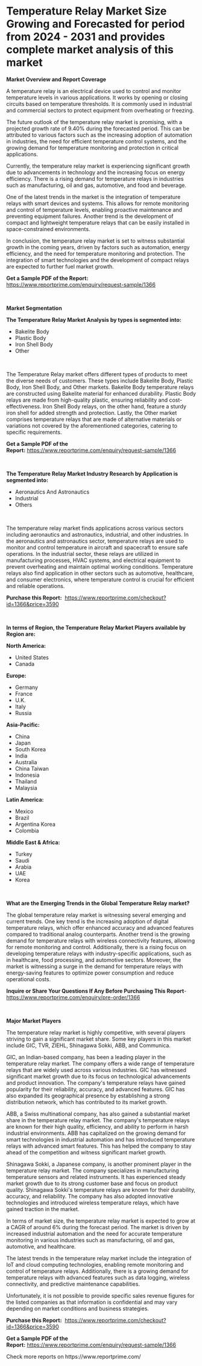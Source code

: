 <p><h1>Temperature Relay Market Size Growing and Forecasted for period from 2024 - 2031 and provides complete market analysis of this market</h1></p><p><strong>Market Overview and Report Coverage</strong></p>
<p><p>A temperature relay is an electrical device used to control and monitor temperature levels in various applications. It works by opening or closing circuits based on temperature thresholds. It is commonly used in industrial and commercial sectors to protect equipment from overheating or freezing.</p><p>The future outlook of the temperature relay market is promising, with a projected growth rate of 9.40% during the forecasted period. This can be attributed to various factors such as the increasing adoption of automation in industries, the need for efficient temperature control systems, and the growing demand for temperature monitoring and protection in critical applications.</p><p>Currently, the temperature relay market is experiencing significant growth due to advancements in technology and the increasing focus on energy efficiency. There is a rising demand for temperature relays in industries such as manufacturing, oil and gas, automotive, and food and beverage.</p><p>One of the latest trends in the market is the integration of temperature relays with smart devices and systems. This allows for remote monitoring and control of temperature levels, enabling proactive maintenance and preventing equipment failures. Another trend is the development of compact and lightweight temperature relays that can be easily installed in space-constrained environments.</p><p>In conclusion, the temperature relay market is set to witness substantial growth in the coming years, driven by factors such as automation, energy efficiency, and the need for temperature monitoring and protection. The integration of smart technologies and the development of compact relays are expected to further fuel market growth.</p></p>
<p><strong>Get a Sample PDF of the Report:</strong> <a href="https://www.reportprime.com/enquiry/request-sample/1366">https://www.reportprime.com/enquiry/request-sample/1366</a></p>
<p>&nbsp;</p>
<p><strong>Market Segmentation</strong></p>
<p><strong>The Temperature Relay Market Analysis by types is segmented into:</strong></p>
<p><ul><li>Bakelite Body</li><li>Plastic Body</li><li>Iron Shell Body</li><li>Other</li></ul></p>
<p>&nbsp;</p>
<p><p>The Temperature Relay market offers different types of products to meet the diverse needs of customers. These types include Bakelite Body, Plastic Body, Iron Shell Body, and Other markets. Bakelite Body temperature relays are constructed using Bakelite material for enhanced durability. Plastic Body relays are made from high-quality plastic, ensuring reliability and cost-effectiveness. Iron Shell Body relays, on the other hand, feature a sturdy iron shell for added strength and protection. Lastly, the Other market comprises temperature relays that are made of alternative materials or variations not covered by the aforementioned categories, catering to specific requirements.</p></p>
<p><strong>Get a Sample PDF of the Report:</strong>&nbsp;<a href="https://www.reportprime.com/enquiry/request-sample/1366">https://www.reportprime.com/enquiry/request-sample/1366</a></p>
<p>&nbsp;</p>
<p><strong>The Temperature Relay Market Industry Research by Application is segmented into:</strong></p>
<p><ul><li>Aeronautics And Astronautics</li><li>Industrial</li><li>Others</li></ul></p>
<p>&nbsp;</p>
<p><p>The temperature relay market finds applications across various sectors including aeronautics and astronautics, industrial, and other industries. In the aeronautics and astronautics sector, temperature relays are used to monitor and control temperature in aircraft and spacecraft to ensure safe operations. In the industrial sector, these relays are utilized in manufacturing processes, HVAC systems, and electrical equipment to prevent overheating and maintain optimal working conditions. Temperature relays also find application in other sectors such as automotive, healthcare, and consumer electronics, where temperature control is crucial for efficient and reliable operations.</p></p>
<p><strong>Purchase this Report:</strong>&nbsp; <a href="https://www.reportprime.com/checkout?id=1366&price=3590">https://www.reportprime.com/checkout?id=1366&price=3590</a></p>
<p>&nbsp;</p>
<p><strong>In terms of Region, the Temperature Relay Market Players available by Region are:</strong></p>
<p>
    <p> <strong> North America: </strong>
        <ul>
            <li>United States</li>
            <li>Canada</li>
        </ul>
        </p> 
    <p> <strong> Europe: </strong>
        <ul>
            <li>Germany</li>
            <li>France</li>
            <li>U.K.</li>
            <li>Italy</li>
            <li>Russia</li>
        </ul>
        </p> 
    <p> <strong> Asia-Pacific: </strong>
        <ul>
            <li>China</li>
            <li>Japan</li>
            <li>South Korea</li>
            <li>India</li>
            <li>Australia</li>
            <li>China Taiwan</li>
            <li>Indonesia</li>
            <li>Thailand</li>
            <li>Malaysia</li>
        </ul>
        </p> 
    <p> <strong> Latin America: </strong>
        <ul>
            <li>Mexico</li>
            <li>Brazil</li>
            <li>Argentina Korea</li>
            <li>Colombia</li>
        </ul>
        </p> 
    <p> <strong> Middle East & Africa: </strong>
        <ul>
            <li>Turkey</li>
            <li>Saudi</li>
            <li>Arabia</li>
            <li>UAE</li>
            <li>Korea</li>
        </ul>
    </p>
    </p>
<p>&nbsp;</p>
<p><strong>What are the Emerging Trends in the Global Temperature Relay market?</strong></p>
<p><p>The global temperature relay market is witnessing several emerging and current trends. One key trend is the increasing adoption of digital temperature relays, which offer enhanced accuracy and advanced features compared to traditional analog counterparts. Another trend is the growing demand for temperature relays with wireless connectivity features, allowing for remote monitoring and control. Additionally, there is a rising focus on developing temperature relays with industry-specific applications, such as in healthcare, food processing, and automotive sectors. Moreover, the market is witnessing a surge in the demand for temperature relays with energy-saving features to optimize power consumption and reduce operational costs.</p></p>
<p><strong>Inquire or Share Your Questions If Any Before Purchasing This Report</strong>- <a href="https://www.reportprime.com/enquiry/pre-order/1366">https://www.reportprime.com/enquiry/pre-order/1366</a></p>
<p>&nbsp;</p>
<p><strong>Major Market Players</strong></p>
<p><p>The temperature relay market is highly competitive, with several players striving to gain a significant market share. Some key players in this market include GIC, TVR, ZIEHL, Shinagawa Sokki, ABB, and Communica. </p><p>GIC, an Indian-based company, has been a leading player in the temperature relay market. The company offers a wide range of temperature relays that are widely used across various industries. GIC has witnessed significant market growth due to its focus on technological advancements and product innovation. The company's temperature relays have gained popularity for their reliability, accuracy, and advanced features. GIC has also expanded its geographical presence by establishing a strong distribution network, which has contributed to its market growth. </p><p>ABB, a Swiss multinational company, has also gained a substantial market share in the temperature relay market. The company's temperature relays are known for their high quality, efficiency, and ability to perform in harsh industrial environments. ABB has capitalized on the growing demand for smart technologies in industrial automation and has introduced temperature relays with advanced smart features. This has helped the company to stay ahead of the competition and witness significant market growth. </p><p>Shinagawa Sokki, a Japanese company, is another prominent player in the temperature relay market. The company specializes in manufacturing temperature sensors and related instruments. It has experienced steady market growth due to its strong customer base and focus on product quality. Shinagawa Sokki's temperature relays are known for their durability, accuracy, and reliability. The company has also adopted innovative technologies and introduced wireless temperature relays, which have gained traction in the market. </p><p>In terms of market size, the temperature relay market is expected to grow at a CAGR of around 6% during the forecast period. The market is driven by increased industrial automation and the need for accurate temperature monitoring in various industries such as manufacturing, oil and gas, automotive, and healthcare.</p><p>The latest trends in the temperature relay market include the integration of IoT and cloud computing technologies, enabling remote monitoring and control of temperature relays. Additionally, there is a growing demand for temperature relays with advanced features such as data logging, wireless connectivity, and predictive maintenance capabilities.</p><p>Unfortunately, it is not possible to provide specific sales revenue figures for the listed companies as that information is confidential and may vary depending on market conditions and business strategies.</p></p>
<p><strong>Purchase this Report:</strong>&nbsp;&nbsp;<a href="https://www.reportprime.com/checkout?id=1366&price=3590">https://www.reportprime.com/checkout?id=1366&price=3590</a></p>
<p></p>
<p><strong>Get a Sample PDF of the Report:</strong>&nbsp;<a href="https://www.reportprime.com/enquiry/request-sample/1366">https://www.reportprime.com/enquiry/request-sample/1366</a></p>
<p>Check more reports on https://www.reportprime.com/</p>
